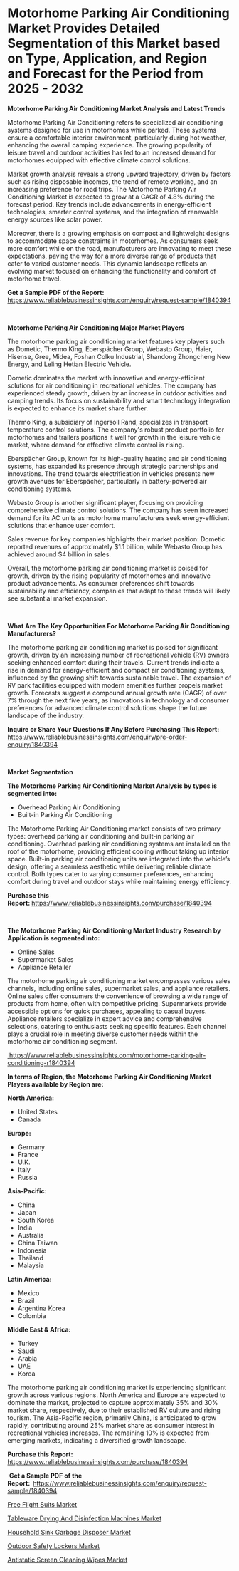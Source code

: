 <p><h1>Motorhome Parking Air Conditioning Market Provides Detailed Segmentation of this Market based on Type, Application, and Region and Forecast for the Period from 2025 - 2032</h1></p><p><strong>Motorhome Parking Air Conditioning Market Analysis and Latest Trends</strong></p>
<p><p>Motorhome Parking Air Conditioning refers to specialized air conditioning systems designed for use in motorhomes while parked. These systems ensure a comfortable interior environment, particularly during hot weather, enhancing the overall camping experience. The growing popularity of leisure travel and outdoor activities has led to an increased demand for motorhomes equipped with effective climate control solutions.</p><p>Market growth analysis reveals a strong upward trajectory, driven by factors such as rising disposable incomes, the trend of remote working, and an increasing preference for road trips. The Motorhome Parking Air Conditioning Market is expected to grow at a CAGR of 4.8% during the forecast period. Key trends include advancements in energy-efficient technologies, smarter control systems, and the integration of renewable energy sources like solar power.</p><p>Moreover, there is a growing emphasis on compact and lightweight designs to accommodate space constraints in motorhomes. As consumers seek more comfort while on the road, manufacturers are innovating to meet these expectations, paving the way for a more diverse range of products that cater to varied customer needs. This dynamic landscape reflects an evolving market focused on enhancing the functionality and comfort of motorhome travel.</p></p>
<p><strong>Get a Sample PDF of the Report:&nbsp;</strong> <a href="https://www.reliablebusinessinsights.com/enquiry/request-sample/1840394?utm_campaign=84&utm_medium=2&utm_source=Github&utm_content=ia&utm_term=05042025&utm_id=motorhome-parking-air-conditioning">https://www.reliablebusinessinsights.com/enquiry/request-sample/1840394</a></p>
<p>&nbsp;</p>
<p><strong>Motorhome Parking Air Conditioning Major Market Players</strong></p>
<p><p>The motorhome parking air conditioning market features key players such as Dometic, Thermo King, Eberspächer Group, Webasto Group, Haier, Hisense, Gree, Midea, Foshan Colku Industrial, Shandong Zhongcheng New Energy, and Leling Hetian Electric Vehicle. </p><p>Dometic dominates the market with innovative and energy-efficient solutions for air conditioning in recreational vehicles. The company has experienced steady growth, driven by an increase in outdoor activities and camping trends. Its focus on sustainability and smart technology integration is expected to enhance its market share further.</p><p>Thermo King, a subsidiary of Ingersoll Rand, specializes in transport temperature control solutions. The company's robust product portfolio for motorhomes and trailers positions it well for growth in the leisure vehicle market, where demand for effective climate control is rising. </p><p>Eberspächer Group, known for its high-quality heating and air conditioning systems, has expanded its presence through strategic partnerships and innovations. The trend towards electrification in vehicles presents new growth avenues for Eberspächer, particularly in battery-powered air conditioning systems.</p><p>Webasto Group is another significant player, focusing on providing comprehensive climate control solutions. The company has seen increased demand for its AC units as motorhome manufacturers seek energy-efficient solutions that enhance user comfort. </p><p>Sales revenue for key companies highlights their market position: Dometic reported revenues of approximately $1.1 billion, while Webasto Group has achieved around $4 billion in sales. </p><p>Overall, the motorhome parking air conditioning market is poised for growth, driven by the rising popularity of motorhomes and innovative product advancements. As consumer preferences shift towards sustainability and efficiency, companies that adapt to these trends will likely see substantial market expansion.</p></p>
<p>&nbsp;</p>
<p><strong>What Are The Key Opportunities For Motorhome Parking Air Conditioning Manufacturers?</strong></p>
<p><p>The motorhome parking air conditioning market is poised for significant growth, driven by an increasing number of recreational vehicle (RV) owners seeking enhanced comfort during their travels. Current trends indicate a rise in demand for energy-efficient and compact air conditioning systems, influenced by the growing shift towards sustainable travel. The expansion of RV park facilities equipped with modern amenities further propels market growth. Forecasts suggest a compound annual growth rate (CAGR) of over 7% through the next five years, as innovations in technology and consumer preferences for advanced climate control solutions shape the future landscape of the industry.</p></p>
<p><strong>Inquire or Share Your Questions If Any Before Purchasing This Report:</strong> <a href="https://www.reliablebusinessinsights.com/enquiry/pre-order-enquiry/1840394?utm_campaign=84&utm_medium=2&utm_source=Github&utm_content=ia&utm_term=05042025&utm_id=motorhome-parking-air-conditioning">https://www.reliablebusinessinsights.com/enquiry/pre-order-enquiry/1840394</a></p>
<p>&nbsp;</p>
<p><strong>Market Segmentation</strong></p>
<p><strong>The Motorhome Parking Air Conditioning Market Analysis by types is segmented into:</strong></p>
<p><ul><li>Overhead Parking Air Conditioning</li><li>Built-in Parking Air Conditioning</li></ul></p>
<p><p>The Motorhome Parking Air Conditioning market consists of two primary types: overhead parking air conditioning and built-in parking air conditioning. Overhead parking air conditioning systems are installed on the roof of the motorhome, providing efficient cooling without taking up interior space. Built-in parking air conditioning units are integrated into the vehicle’s design, offering a seamless aesthetic while delivering reliable climate control. Both types cater to varying consumer preferences, enhancing comfort during travel and outdoor stays while maintaining energy efficiency.</p></p>
<p><strong>Purchase this Report:&nbsp;</strong><a href="https://www.reliablebusinessinsights.com/purchase/1840394?utm_campaign=84&utm_medium=2&utm_source=Github&utm_content=ia&utm_term=05042025&utm_id=motorhome-parking-air-conditioning">https://www.reliablebusinessinsights.com/purchase/1840394</a></p>
<p>&nbsp;</p>
<p><strong>The Motorhome Parking Air Conditioning Market Industry Research by Application is segmented into:</strong></p>
<p><ul><li>Online Sales</li><li>Supermarket Sales</li><li>Appliance Retailer</li></ul></p>
<p><p>The motorhome parking air conditioning market encompasses various sales channels, including online sales, supermarket sales, and appliance retailers. Online sales offer consumers the convenience of browsing a wide range of products from home, often with competitive pricing. Supermarkets provide accessible options for quick purchases, appealing to casual buyers. Appliance retailers specialize in expert advice and comprehensive selections, catering to enthusiasts seeking specific features. Each channel plays a crucial role in meeting diverse customer needs within the motorhome air conditioning segment.</p></p>
<p><a href="https://www.reliablebusinessinsights.com/motorhome-parking-air-conditioning-r1840394?utm_campaign=84&utm_medium=2&utm_source=Github&utm_content=ia&utm_term=05042025&utm_id=motorhome-parking-air-conditioning">&nbsp;https://www.reliablebusinessinsights.com/motorhome-parking-air-conditioning-r1840394</a></p>
<p><strong>In terms of Region, the Motorhome Parking Air Conditioning Market Players available by Region are:</strong></p>
<p>
    <p> <strong> North America: </strong>
        <ul>
            <li>United States</li>
            <li>Canada</li>
        </ul>
        </p> 
    <p> <strong> Europe: </strong>
        <ul>
            <li>Germany</li>
            <li>France</li>
            <li>U.K.</li>
            <li>Italy</li>
            <li>Russia</li>
        </ul>
        </p> 
    <p> <strong> Asia-Pacific: </strong>
        <ul>
            <li>China</li>
            <li>Japan</li>
            <li>South Korea</li>
            <li>India</li>
            <li>Australia</li>
            <li>China Taiwan</li>
            <li>Indonesia</li>
            <li>Thailand</li>
            <li>Malaysia</li>
        </ul>
        </p> 
    <p> <strong> Latin America: </strong>
        <ul>
            <li>Mexico</li>
            <li>Brazil</li>
            <li>Argentina Korea</li>
            <li>Colombia</li>
        </ul>
        </p> 
    <p> <strong> Middle East & Africa: </strong>
        <ul>
            <li>Turkey</li>
            <li>Saudi</li>
            <li>Arabia</li>
            <li>UAE</li>
            <li>Korea</li>
        </ul>
    </p>
    </p>
<p><p>The motorhome parking air conditioning market is experiencing significant growth across various regions. North America and Europe are expected to dominate the market, projected to capture approximately 35% and 30% market share, respectively, due to their established RV culture and rising tourism. The Asia-Pacific region, primarily China, is anticipated to grow rapidly, contributing around 25% market share as consumer interest in recreational vehicles increases. The remaining 10% is expected from emerging markets, indicating a diversified growth landscape.</p></p>
<p><strong>Purchase this Report: </strong><a href="https://www.reliablebusinessinsights.com/purchase/1840394?utm_campaign=84&utm_medium=2&utm_source=Github&utm_content=ia&utm_term=05042025&utm_id=motorhome-parking-air-conditioning">https://www.reliablebusinessinsights.com/purchase/1840394</a></p>
<p>&nbsp;<strong>Get a Sample PDF of the Report:&nbsp;&nbsp;</strong><a href="https://www.reliablebusinessinsights.com/enquiry/request-sample/1840394?utm_campaign=84&utm_medium=2&utm_source=Github&utm_content=ia&utm_term=05042025&utm_id=motorhome-parking-air-conditioning">https://www.reliablebusinessinsights.com/enquiry/request-sample/1840394</a></p>
<p><strong></strong></p>
<p><p><a href="https://github.com/ummulmzu/Market-Research-Report-List-1/blob/main/free-flight-suits-market.md?utm_campaign=84&utm_medium=2&utm_source=Github&utm_content=ia&utm_term=05042025&utm_id=motorhome-parking-air-conditioning">Free Flight Suits Market</a></p><p><a href="https://github.com/gilerzelko7a/Market-Research-Report-List-1/blob/main/tableware-drying-and-disinfection-machines-market.md?utm_campaign=84&utm_medium=2&utm_source=Github&utm_content=ia&utm_term=05042025&utm_id=motorhome-parking-air-conditioning">Tableware Drying And Disinfection Machines Market</a></p><p><a href="https://github.com/kecixayaab/Market-Research-Report-List-1/blob/main/household-sink-garbage-disposer-market.md?utm_campaign=84&utm_medium=2&utm_source=Github&utm_content=ia&utm_term=05042025&utm_id=motorhome-parking-air-conditioning">Household Sink Garbage Disposer Market</a></p><p><a href="https://github.com/vandelmanize/Market-Research-Report-List-1/blob/main/outdoor-safety-lockers-market.md?utm_campaign=84&utm_medium=2&utm_source=Github&utm_content=ia&utm_term=05042025&utm_id=motorhome-parking-air-conditioning">Outdoor Safety Lockers Market</a></p><p><a href="https://github.com/sentoljinqiu/Market-Research-Report-List-1/blob/main/antistatic-screen-cleaning-wipes-market.md?utm_campaign=84&utm_medium=2&utm_source=Github&utm_content=ia&utm_term=05042025&utm_id=motorhome-parking-air-conditioning">Antistatic Screen Cleaning Wipes Market</a></p></p>